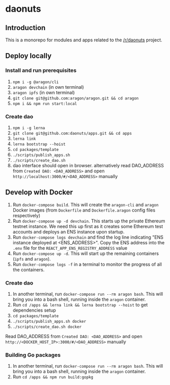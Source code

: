 # daonuts

## Introduction

This is a monorepo for modules and apps related to the [/r/daonuts](https://www.reddit.com/r/daonuts) project.

## Deploy locally

### Install and run prerequisites

1. `npm i -g @aragon/cli`
1. `aragon devchain`  (in own terminal)
1. `aragon ipfs`  (in own terminal)
1. `git clone git@github.com:aragon/aragon.git && cd aragon`
1. `npm i && npm run start:local`

### Create dao

1. `npm i -g lerna`
1. `git clone git@github.com:daonuts/apps.git && cd apps`
1. `lerna link`
1. `lerna bootstrap --hoist`
1. `cd packages/template`
1. `./scripts/publish_apps.sh`
1. `./scripts/create_dao.sh`
1. dao interface should open in browser. alternatively read DAO_ADDRESS from `Created DAO: <DAO_ADDRESS>` and open `http://localhost:3000/#/<DAO_ADDRESS>` manually

## Develop with Docker

1. Run `docker-compose build`. This will create the `aragon-cli` and `aragon` Docker images (from `Dockerfile` and `Dockerfile.aragon` config files respectively)
1. Run `docker-compose up -d devchain`. This starts up the private Ethereum testnet instance. We need this up first as it creates some Ethereum test accounts and deploys an ENS instance upon startup.
1. Run `docker-compose logs devchain` and find the log line indicating "ENS instance deployed at <ENS_ADDRESS>". Copy the ENS address into the `.env` file for the `REACT_APP_ENS_REGISTRY_ADDRESS` value
1. Run `docker-compose up -d`. This will start up the remaining containers (`ipfs` and `aragon`).
1. Run `docker-compose logs -f` in a terminal to monitor the progress of all the containers.

### Create dao

1. In another terminal, run `docker-compose run --rm aragon bash`. This will bring you into a bash shell, running inside the `aragon` container.
1. Run `cd /apps && lerna link && lerna bootstrap --hoist` to get dependencies setup
1. `cd packages/template`
1. `./scripts/publish_apps.sh docker`
1. `./scripts/create_dao.sh docker`

Read DAO_ADDRESS from `Created DAO: <DAO_ADDRESS>` and open `http://<DOCKER_HOST_IP>:3000/#/<DAO_ADDRESS>` manually

### Building Go packages

1. In another terminal, run `docker-compose run --rm aragon bash`. This will bring you into a bash shell, running inside the `aragon` container.
1. Run `cd /apps && npm run build:gopkg`
